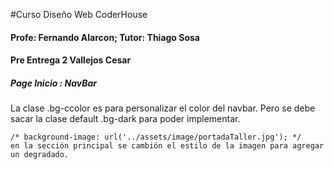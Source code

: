 #Curso Diseño Web CoderHouse
#### Profe: Fernando Alarcon; Tutor: Thiago Sosa
#### Pre Entrega 2 Vallejos Cesar

##### Page Inicio : NavBar
La clase .bg-ccolor es para personalizar el color del navbar. Pero se debe sacar la clase default .bg-dark para poder implementar.

    /* background-image: url('../assets/image/portadaTaller.jpg'); */
    en la sección principal se cambión el estilo de la imagen para agregar un degradado.
